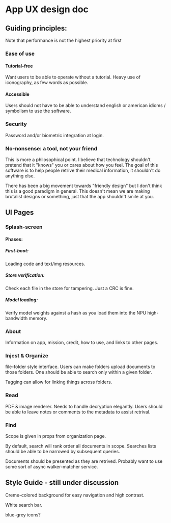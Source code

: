 # App UX design doc

## Guiding principles:

Note that performance is not the highest priority at first

### Ease of use

#### Tutorial-free
Want users to be able to operate without a tutorial. Heavy use of iconography, as few words as possible.

#### Accessible
Users should not have to be able to understand english or american idioms / symbolism to use the software.

### Security

Password and/or biometric integration at login.


### No-nonsense: a tool, not your friend
This is more a philosophical point. I believe that technology shouldn't pretend that it "knows" you or cares about how you feel. The goal of this software is to help people retrive their medical information, it shouldn't do anything else.

There has been a big movement towards "friendly design" but I don't think this is a good paradigm in general. This doesn't mean we are making brutalist designs or something, just that the app shouldn't smile at you.

## UI Pages
### Splash-screen

#### Phases: 
##### First-boot: 
Loading code and text/img resources.

##### Store verification: 
Check each file in the store for tampering. Just a CRC is fine.


##### Model loading:
Verify model weights against a hash as you load them into the NPU high-bandwidth memory.

### About
Information on app, mission, credit, how to use, and links to other pages.


### Injest & Organize
file-folder style interface. Users can make folders upload documents to those folders. One should be able to search only within a given folder.

Tagging can allow for linking things across folders.

### Read
PDF & image renderer. Needs to handle decryption elegantly. Users should be able to leave notes or comments to the metadata to assist retrival.

### Find
Scope is given in props from organization page.

By default, search will rank order all documents in scope. Searches lists should be able to be narrowed by subsequent queries.

Documents should be presented as they are retrived. Probably want to use some sort of async walker-matcher service.

## Style Guide - still under discussion
Creme-colored background for easy navigation and high contrast.

White search bar.

blue-grey icons?
